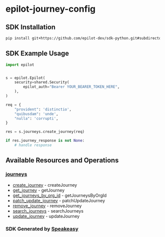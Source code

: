 # epilot-journey-config

<!-- Start SDK Installation -->
## SDK Installation

```bash
pip install git+https://github.com/epilot-dev/sdk-python.git#subdirectory=journey_config
```
<!-- End SDK Installation -->

## SDK Example Usage
<!-- Start SDK Example Usage -->
```python
import epilot


s = epilot.Epilot(
    security=shared.Security(
        epilot_auth="Bearer YOUR_BEARER_TOKEN_HERE",
    ),
)

req = {
    "provident": 'distinctio',
    "quibusdam": 'unde',
    "nulla": 'corrupti',
}

res = s.journeys.create_journey(req)

if res.journey_response is not None:
    # handle response
```
<!-- End SDK Example Usage -->

<!-- Start SDK Available Operations -->
## Available Resources and Operations


### [journeys](docs/journeys/README.md)

* [create_journey](docs/journeys/README.md#create_journey) - createJourney
* [get_journey](docs/journeys/README.md#get_journey) - getJourney
* [get_journeys_by_org_id](docs/journeys/README.md#get_journeys_by_org_id) - getJourneysByOrgId
* [patch_update_journey](docs/journeys/README.md#patch_update_journey) - patchUpdateJourney
* [remove_journey](docs/journeys/README.md#remove_journey) - removeJourney
* [search_journeys](docs/journeys/README.md#search_journeys) - searchJourneys
* [update_journey](docs/journeys/README.md#update_journey) - updateJourney
<!-- End SDK Available Operations -->

### SDK Generated by [Speakeasy](https://docs.speakeasyapi.dev/docs/using-speakeasy/client-sdks)
